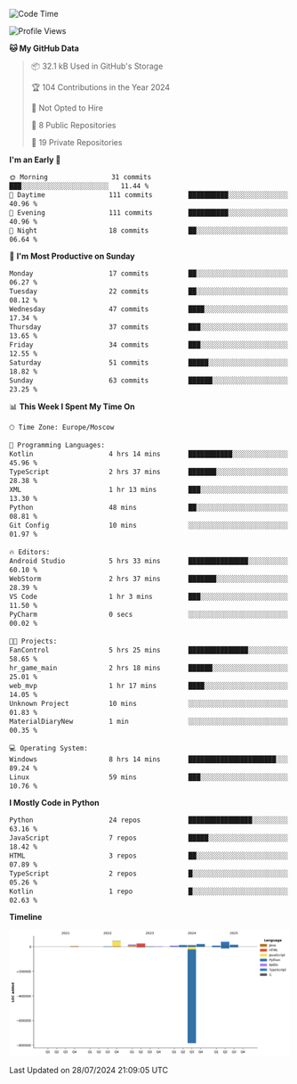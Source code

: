 <!--START_SECTION:waka-->
![Code Time](http://img.shields.io/badge/Code%20Time-423%20hrs%2028%20mins-blue)

![Profile Views](http://img.shields.io/badge/Profile%20Views-1-blue)

**🐱 My GitHub Data** 

> 📦 32.1 kB Used in GitHub's Storage 
 > 
> 🏆 104 Contributions in the Year 2024
 > 
> 🚫 Not Opted to Hire
 > 
> 📜 8 Public Repositories 
 > 
> 🔑 19 Private Repositories 
 > 
**I'm an Early 🐤** 

```text
🌞 Morning                31 commits          ███░░░░░░░░░░░░░░░░░░░░░░   11.44 % 
🌆 Daytime                111 commits         ██████████░░░░░░░░░░░░░░░   40.96 % 
🌃 Evening                111 commits         ██████████░░░░░░░░░░░░░░░   40.96 % 
🌙 Night                  18 commits          ██░░░░░░░░░░░░░░░░░░░░░░░   06.64 % 
```
📅 **I'm Most Productive on Sunday** 

```text
Monday                   17 commits          ██░░░░░░░░░░░░░░░░░░░░░░░   06.27 % 
Tuesday                  22 commits          ██░░░░░░░░░░░░░░░░░░░░░░░   08.12 % 
Wednesday                47 commits          ████░░░░░░░░░░░░░░░░░░░░░   17.34 % 
Thursday                 37 commits          ███░░░░░░░░░░░░░░░░░░░░░░   13.65 % 
Friday                   34 commits          ███░░░░░░░░░░░░░░░░░░░░░░   12.55 % 
Saturday                 51 commits          █████░░░░░░░░░░░░░░░░░░░░   18.82 % 
Sunday                   63 commits          ██████░░░░░░░░░░░░░░░░░░░   23.25 % 
```


📊 **This Week I Spent My Time On** 

```text
🕑︎ Time Zone: Europe/Moscow

💬 Programming Languages: 
Kotlin                   4 hrs 14 mins       ███████████░░░░░░░░░░░░░░   45.96 % 
TypeScript               2 hrs 37 mins       ███████░░░░░░░░░░░░░░░░░░   28.38 % 
XML                      1 hr 13 mins        ███░░░░░░░░░░░░░░░░░░░░░░   13.30 % 
Python                   48 mins             ██░░░░░░░░░░░░░░░░░░░░░░░   08.81 % 
Git Config               10 mins             ░░░░░░░░░░░░░░░░░░░░░░░░░   01.97 % 

🔥 Editors: 
Android Studio           5 hrs 33 mins       ███████████████░░░░░░░░░░   60.10 % 
WebStorm                 2 hrs 37 mins       ███████░░░░░░░░░░░░░░░░░░   28.39 % 
VS Code                  1 hr 3 mins         ███░░░░░░░░░░░░░░░░░░░░░░   11.50 % 
PyCharm                  0 secs              ░░░░░░░░░░░░░░░░░░░░░░░░░   00.02 % 

🐱‍💻 Projects: 
FanControl               5 hrs 25 mins       ███████████████░░░░░░░░░░   58.65 % 
hr_game_main             2 hrs 18 mins       ██████░░░░░░░░░░░░░░░░░░░   25.01 % 
web_mvp                  1 hr 17 mins        ████░░░░░░░░░░░░░░░░░░░░░   14.05 % 
Unknown Project          10 mins             ░░░░░░░░░░░░░░░░░░░░░░░░░   01.83 % 
MaterialDiaryNew         1 min               ░░░░░░░░░░░░░░░░░░░░░░░░░   00.35 % 

💻 Operating System: 
Windows                  8 hrs 14 mins       ██████████████████████░░░   89.24 % 
Linux                    59 mins             ███░░░░░░░░░░░░░░░░░░░░░░   10.76 % 
```

**I Mostly Code in Python** 

```text
Python                   24 repos            ████████████████░░░░░░░░░   63.16 % 
JavaScript               7 repos             █████░░░░░░░░░░░░░░░░░░░░   18.42 % 
HTML                     3 repos             ██░░░░░░░░░░░░░░░░░░░░░░░   07.89 % 
TypeScript               2 repos             █░░░░░░░░░░░░░░░░░░░░░░░░   05.26 % 
Kotlin                   1 repo              █░░░░░░░░░░░░░░░░░░░░░░░░   02.63 % 
```



**Timeline**

![Lines of Code chart](https://raw.githubusercontent.com/adlemx/adlemx/main/assets/bar_graph.png)


 Last Updated on 28/07/2024 21:09:05 UTC
<!--END_SECTION:waka-->
